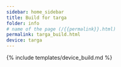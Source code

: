 ```yaml
---
sidebar: home_sidebar
title: Build for targa
folder: info
# name of the page (/{{permalink}}.html)
permalink: targa_build.html
device: targa
---
```

{% include templates/device_build.md %}
